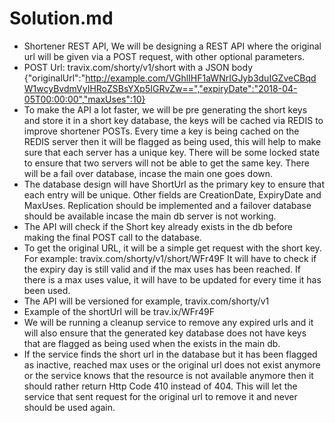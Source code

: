 # Solution.md
- Shortener REST API, We will be designing a REST API where the original url will be given via a POST request, with other optional parameters. 
- POST Url: travix.com/shorty/v1/short with a JSON body {"originalUrl":"http://example.com/VGhlIHF1aWNrIGJyb3duIGZveCBqdW1wcyBvdmVyIHRoZSBsYXp5IGRvZw==","expiryDate":"2018-04-05T00:00:00","maxUses":10}
- To make the API a lot faster, we will be pre generating the short keys and store it in a short key database, the keys will be cached via REDIS to improve shortener POSTs. Every time a key is being cached on the REDIS server then it will be flagged as being used, this will help to make sure that each server has a unique key. There will be some locked state to ensure that two servers will not be able to get the same key. There will be a fail over database, incase the main one goes down.
- The database design will have ShortUrl as the primary key to ensure that each entry will be unique. Other fields are CreationDate, ExpiryDate and MaxUses. Replication should be implemented and a failover database should be available incase the main db server is not working.
- The API will check if the Short key already exists in the db before making the final POST call to the database.
- To get the original URL, it will be a simple get request with the short key. For example: travix.com/shorty/v1/short/WFr49F It will have to check if the expiry day is still valid and if the max uses has been reached. If there is a max uses value, it will have to be updated for every time it has been used.
- The API will be versioned for example, travix.com/shorty/v1
- Example of the shortUrl will be trav.ix/WFr49F
- We will be running a cleanup service to remove any expired urls and it will also ensure that the generated key database does not have keys that are flagged as being used when the exists in the main db.
- If the service finds the short url in the database but it has been flagged as inactive, reached max uses or the original url does not exist anymore or the service knows that the resource is not available anymore then it should rather return Http Code 410 instead of 404. This will let the service that sent request for the original url to remove it and never should be used again.
